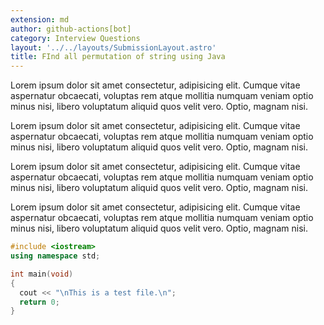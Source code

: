```yaml
---
extension: md
author: github-actions[bot]
category: Interview Questions
layout: '../../layouts/SubmissionLayout.astro'
title: FInd all permutation of string using Java
---
```

Lorem ipsum dolor sit amet consectetur, adipisicing elit. Cumque vitae aspernatur obcaecati, voluptas rem atque mollitia numquam veniam optio minus nisi, libero voluptatum aliquid quos velit vero. Optio, magnam nisi.

Lorem ipsum dolor sit amet consectetur, adipisicing elit. Cumque vitae aspernatur obcaecati, voluptas rem atque mollitia numquam veniam optio minus nisi, libero voluptatum aliquid quos velit vero. Optio, magnam nisi.

Lorem ipsum dolor sit amet consectetur, adipisicing elit. Cumque vitae aspernatur obcaecati, voluptas rem atque mollitia numquam veniam optio minus nisi, libero voluptatum aliquid quos velit vero. Optio, magnam nisi.

Lorem ipsum dolor sit amet consectetur, adipisicing elit. Cumque vitae aspernatur obcaecati, voluptas rem atque mollitia numquam veniam optio minus nisi, libero voluptatum aliquid quos velit vero. Optio, magnam nisi.

```cpp
#include <iostream>
using namespace std;

int main(void)
{
  cout << "\nThis is a test file.\n";
  return 0;
}
```
